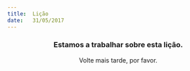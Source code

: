 ```yaml
---
title:  Lição
date:   31/05/2017
---
```


### <center>Estamos a trabalhar sobre esta lição.</center>
<center>Volte mais tarde, por favor.</center>